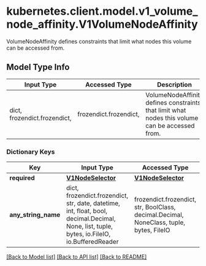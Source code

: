 # kubernetes.client.model.v1_volume_node_affinity.V1VolumeNodeAffinity

VolumeNodeAffinity defines constraints that limit what nodes this volume can be accessed from.

## Model Type Info
Input Type | Accessed Type | Description | Notes
------------ | ------------- | ------------- | -------------
dict, frozendict.frozendict,  | frozendict.frozendict,  | VolumeNodeAffinity defines constraints that limit what nodes this volume can be accessed from. | 

### Dictionary Keys
Key | Input Type | Accessed Type | Description | Notes
------------ | ------------- | ------------- | ------------- | -------------
**required** | [**V1NodeSelector**](V1NodeSelector.md) | [**V1NodeSelector**](V1NodeSelector.md) |  | [optional] 
**any_string_name** | dict, frozendict.frozendict, str, date, datetime, int, float, bool, decimal.Decimal, None, list, tuple, bytes, io.FileIO, io.BufferedReader | frozendict.frozendict, str, BoolClass, decimal.Decimal, NoneClass, tuple, bytes, FileIO | any string name can be used but the value must be the correct type | [optional]

[[Back to Model list]](../../README.md#documentation-for-models) [[Back to API list]](../../README.md#documentation-for-api-endpoints) [[Back to README]](../../README.md)

